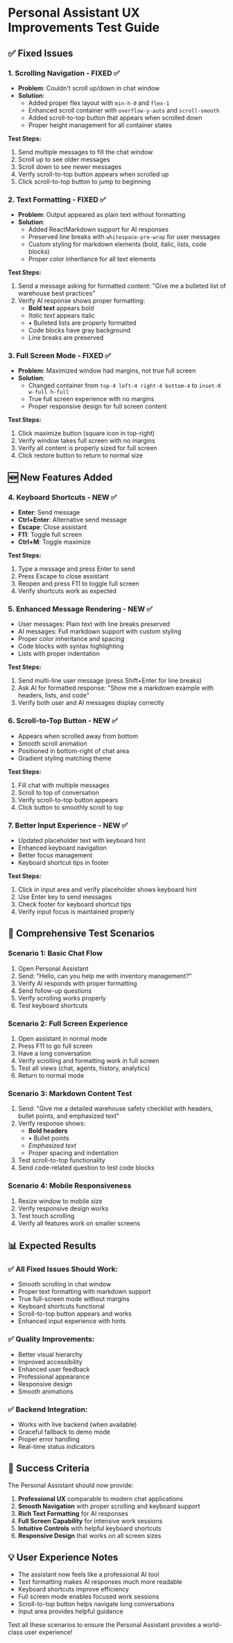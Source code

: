 # Personal Assistant UX Improvements Test Guide

## ✅ Fixed Issues

### 1. **Scrolling Navigation** - FIXED ✅
- **Problem**: Couldn't scroll up/down in chat window
- **Solution**: 
  - Added proper flex layout with `min-h-0` and `flex-1`
  - Enhanced scroll container with `overflow-y-auto` and `scroll-smooth`
  - Added scroll-to-top button that appears when scrolled down
  - Proper height management for all container states

**Test Steps:**
1. Send multiple messages to fill the chat window
2. Scroll up to see older messages
3. Scroll down to see newer messages
4. Verify scroll-to-top button appears when scrolled up
5. Click scroll-to-top button to jump to beginning

### 2. **Text Formatting** - FIXED ✅
- **Problem**: Output appeared as plain text without formatting
- **Solution**:
  - Added ReactMarkdown support for AI responses
  - Preserved line breaks with `whitespace-pre-wrap` for user messages
  - Custom styling for markdown elements (bold, italic, lists, code blocks)
  - Proper color inheritance for all text elements

**Test Steps:**
1. Send a message asking for formatted content: "Give me a bulleted list of warehouse best practices"
2. Verify AI response shows proper formatting:
   - **Bold text** appears bold
   - *Italic text* appears italic
   - • Bulleted lists are properly formatted
   - Code blocks have gray background
   - Line breaks are preserved

### 3. **Full Screen Mode** - FIXED ✅
- **Problem**: Maximized window had margins, not true full screen
- **Solution**:
  - Changed container from `top-4 left-4 right-4 bottom-4` to `inset-0 w-full h-full`
  - True full screen experience with no margins
  - Proper responsive design for full screen content

**Test Steps:**
1. Click maximize button (square icon in top-right)
2. Verify window takes full screen with no margins
3. Verify all content is properly sized for full screen
4. Click restore button to return to normal size

## 🆕 New Features Added

### 4. **Keyboard Shortcuts** - NEW ✅
- **Enter**: Send message
- **Ctrl+Enter**: Alternative send message
- **Escape**: Close assistant
- **F11**: Toggle full screen
- **Ctrl+M**: Toggle maximize

**Test Steps:**
1. Type a message and press Enter to send
2. Press Escape to close assistant
3. Reopen and press F11 to toggle full screen
4. Verify shortcuts work as expected

### 5. **Enhanced Message Rendering** - NEW ✅
- User messages: Plain text with line breaks preserved
- AI messages: Full markdown support with custom styling
- Proper color inheritance and spacing
- Code blocks with syntax highlighting
- Lists with proper indentation

**Test Steps:**
1. Send multi-line user message (press Shift+Enter for line breaks)
2. Ask AI for formatted response: "Show me a markdown example with headers, lists, and code"
3. Verify both user and AI messages display correctly

### 6. **Scroll-to-Top Button** - NEW ✅
- Appears when scrolled away from bottom
- Smooth scroll animation
- Positioned in bottom-right of chat area
- Gradient styling matching theme

**Test Steps:**
1. Fill chat with multiple messages
2. Scroll to top of conversation
3. Verify scroll-to-top button appears
4. Click button to smoothly scroll to top

### 7. **Better Input Experience** - NEW ✅
- Updated placeholder text with keyboard hint
- Enhanced keyboard navigation
- Better focus management
- Keyboard shortcut tips in footer

**Test Steps:**
1. Click in input area and verify placeholder shows keyboard hint
2. Use Enter key to send messages
3. Check footer for keyboard shortcut tips
4. Verify input focus is maintained properly

## 🧪 Comprehensive Test Scenarios

### Scenario 1: Basic Chat Flow
1. Open Personal Assistant
2. Send: "Hello, can you help me with inventory management?"
3. Verify AI responds with proper formatting
4. Send follow-up questions
5. Verify scrolling works properly
6. Test keyboard shortcuts

### Scenario 2: Full Screen Experience
1. Open assistant in normal mode
2. Press F11 to go full screen
3. Have a long conversation
4. Verify scrolling and formatting work in full screen
5. Test all views (chat, agents, history, analytics)
6. Return to normal mode

### Scenario 3: Markdown Content Test
1. Send: "Give me a detailed warehouse safety checklist with headers, bullet points, and emphasized text"
2. Verify response shows:
   - **Bold headers**
   - • Bullet points
   - *Emphasized text*
   - Proper spacing and indentation
3. Test scroll-to-top functionality
4. Send code-related question to test code blocks

### Scenario 4: Mobile Responsiveness
1. Resize window to mobile size
2. Verify responsive design works
3. Test touch scrolling
4. Verify all features work on smaller screens

## 📊 Expected Results

### ✅ All Fixed Issues Should Work:
- Smooth scrolling in chat window
- Proper text formatting with markdown support
- True full-screen mode without margins
- Keyboard shortcuts functional
- Scroll-to-top button appears and works
- Enhanced input experience with hints

### ✅ Quality Improvements:
- Better visual hierarchy
- Improved accessibility
- Enhanced user feedback
- Professional appearance
- Responsive design
- Smooth animations

### ✅ Backend Integration:
- Works with live backend (when available)
- Graceful fallback to demo mode
- Proper error handling
- Real-time status indicators

## 🎯 Success Criteria

The Personal Assistant should now provide:
1. **Professional UX** comparable to modern chat applications
2. **Smooth Navigation** with proper scrolling and keyboard support
3. **Rich Text Formatting** for AI responses
4. **Full Screen Capability** for intensive work sessions
5. **Intuitive Controls** with helpful keyboard shortcuts
6. **Responsive Design** that works on all screen sizes

## 💡 User Experience Notes

- The assistant now feels like a professional AI tool
- Text formatting makes AI responses much more readable
- Keyboard shortcuts improve efficiency
- Full screen mode enables focused work sessions
- Scroll-to-top button helps navigate long conversations
- Input area provides helpful guidance

Test all these scenarios to ensure the Personal Assistant provides a world-class user experience! 